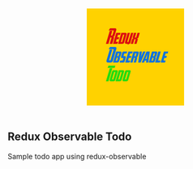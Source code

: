 <div align="center">
  <br />
  <br />
  <img src="assets/icon.png" />
  <br />
  <br />
</div>

Redux Observable Todo
---------------------

Sample todo app using redux-observable
